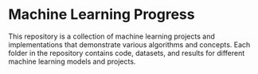 # Machine Learning Progress

This repository is a collection of machine learning projects and implementations that demonstrate various algorithms and concepts.
Each folder in the repository contains code, datasets, and results for different machine learning models and projects.
